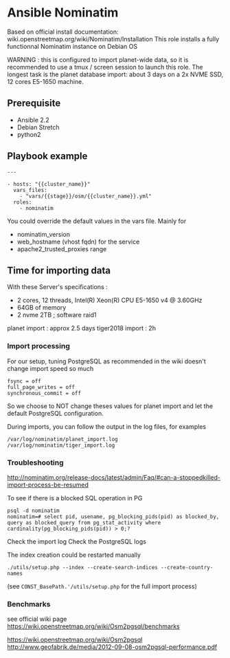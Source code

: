 # Ansible Nominatim
Based on official install documentation: wiki.openstreetmap.org/wiki/Nominatim/Installation
This role installs a fully functionnal Nominatim instance on Debian OS

WARNING : this is configured to import planet-wide data, so it is recommended to use a tmux / screen session to launch this role.
          The longest task is the planet database import: about 3 days on a 2x NVME SSD, 12 cores E5-1650 machine.

## Prerequisite
- Ansible 2.2
- Debian Stretch
- python2


## Playbook example
```
---

- hosts: "{{cluster_name}}"
  vars_files:
    - "vars/{{stage}}/osm/{{cluster_name}}.yml"
  roles:
    - nominatim
```

You could override the default values in the vars file.
Mainly for 
  - nominatim_version
  - web_hostname (vhost fqdn) for the service
  - apache2_trusted_proxies range


## Time for importing data
With these Server's specifications :
- 2 cores, 12 threads, Intel(R) Xeon(R) CPU E5-1650 v4 @ 3.60GHz
- 64GB of memory
- 2 nvme 2TB ; software raid1

planet import : approx 2.5 days
tiger2018 import : 2h

### Import processing

For our setup, tuning PostgreSQL as recommended in the wiki doesn't change import speed so much
```
fsync = off
full_page_writes = off
synchronous_commit = off

```
So we choose to NOT change theses values for planet import and let the default PostgreSQL configuration.

During imports, you can follow the output in the log files, for examples
```
/var/log/nominatim/planet_import.log
/var/log/nominatim/tiger_import.log
```

### Troubleshooting
http://nominatim.org/release-docs/latest/admin/Faq/#can-a-stoppedkilled-import-process-be-resumed

To see if there is a blocked SQL operation in PG
```
psql -d nominatim
nominatim=# select pid, usename, pg_blocking_pids(pid) as blocked_by, query as blocked_query from pg_stat_activity where cardinality(pg_blocking_pids(pid)) > 0;?
```

Check the import log
Check the PostgreSQL logs

The index creation could be restarted manually
```
./utils/setup.php --index --create-search-indices --create-country-names
```
(see `CONST_BasePath.'/utils/setup.php` for the full import process)

### Benchmarks
see official wiki page https://wiki.openstreetmap.org/wiki/Osm2pgsql/benchmarks

https://wiki.openstreetmap.org/wiki/Osm2pgsql
http://www.geofabrik.de/media/2012-09-08-osm2pgsql-performance.pdf

